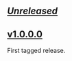 ## [_Unreleased_](https://github.com/freckle/blammo/compare/v1.0.0.0...main)

## [v1.0.0.0](https://github.com/freckle/blammo/tree/v1.0.0.0)

First tagged release.

